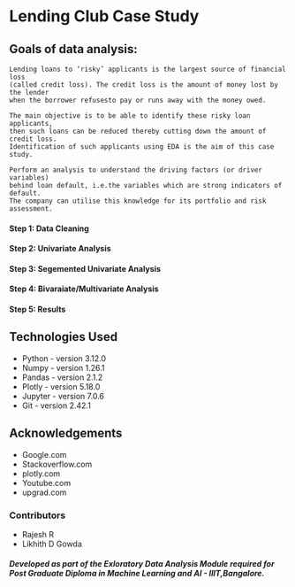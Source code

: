 # Lending Club Case Study

## Goals of data analysis:  

``` 
Lending loans to ‘risky’ applicants is the largest source of financial loss
(called credit loss). The credit loss is the amount of money lost by the lender 
when the borrower refusesto pay or runs away with the money owed.  

The main objective is to be able to identify these risky loan applicants, 
then such loans can be reduced thereby cutting down the amount of credit loss. 
Identification of such applicants using EDA is the aim of this case study.   

Perform an analysis to understand the driving factors (or driver variables)
behind loan default, i.e.the variables which are strong indicators of default.  
The company can utilise this knowledge for its portfolio and risk assessment. 

```

#### Step 1: Data Cleaning 
#### Step 2: Univariate Analysis
#### Step 3: Segemented Univariate Analysis
#### Step 4: Bivaraiate/Multivariate Analysis
#### Step 5: Results   


## Technologies Used
- Python - version 3.12.0
- Numpy - version 1.26.1
- Pandas - version 2.1.2
- Plotly - version 5.18.0
- Jupyter - version 7.0.6
- Git - version 2.42.1


## Acknowledgements

- Google.com
- Stackoverflow.com
- plotly.com
- Youtube.com
- upgrad.com


### Contributors
- Rajesh R
- Likhith D Gowda







##### Developed as part of the Exloratory Data Analysis Module required for Post Graduate Diploma in Machine Learning and AI - IIIT,Bangalore.
